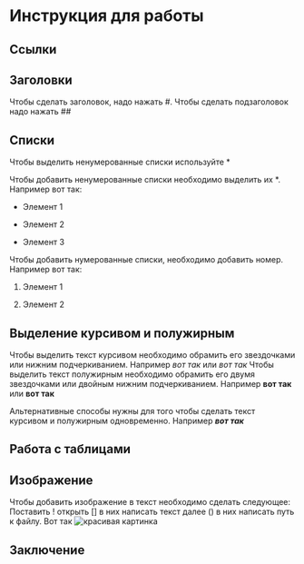 # Инструкция для работы

## Ссылки

## Заголовки
Чтобы сделать заголовок, надо нажать #. Чтобы сделать подзаголовок надо нажать ##

## Списки

Чтобы выделить ненумерованные списки используйте *

Чтобы добавить ненумерованные списки необходимо выделить их *. Например вот так:

* Элемент 1

* Элемент 2

* Элемент 3

Чтобы добавить нумерованные списки, необходимо добавить номер. Например вот так:

1. Элемент 1

2. Элемент 2

## Выделение курсивом и полужирным

Чтобы выделить текст курсивом необходимо обрамить его звездочками или нижним подчеркиванием. Например *вот так* или _вот так_ 
Чтобы выделить текст полужирным необходимо обрамить его двумя звездочками или двойным нижним подчеркиванием. Например **вот так** или __вот так__

Альтернативные способы нужны для того чтобы сделать текст курсивом и полужирным одновременно. Например __*вот так*__

## Работа с таблицами

## Изображение

Чтобы добавить изображение в текст необходимо сделать следующее:
Поставить ! открыть [] в них написать текст  далее () в них написать путь к файлу. Вот так ![красивая картинка](%D0%BA%D0%B0%D1%80%D1%82%D0%B8%D0%BD%D0%BA%D0%B0.jpg)


## Заключение
